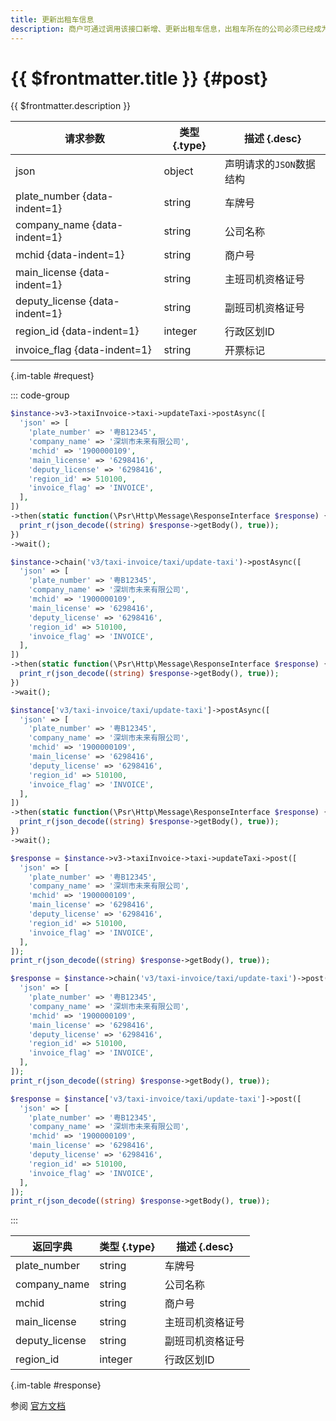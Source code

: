 ```yaml
---
title: 更新出租车信息
description: 商户可通过调用该接口新增、更新出租车信息，出租车所在的公司必须已经成为服务商的特约商户，否则新增失败
---
```


# {{ $frontmatter.title }} {#post}

{{ $frontmatter.description }}

| 请求参数 | 类型 {.type} | 描述 {.desc}
| --- | --- | ---
| json | object | 声明请求的`JSON`数据结构
| plate_number {data-indent=1} | string | 车牌号
| company_name {data-indent=1} | string | 公司名称
| mchid {data-indent=1} | string | 商户号
| main_license {data-indent=1} | string | 主班司机资格证号
| deputy_license {data-indent=1} | string | 副班司机资格证号
| region_id {data-indent=1} | integer | 行政区划ID
| invoice_flag {data-indent=1} | string | 开票标记

{.im-table #request}

::: code-group

```php [异步纯链式]
$instance->v3->taxiInvoice->taxi->updateTaxi->postAsync([
  'json' => [
    'plate_number' => '粤B12345',
    'company_name' => '深圳市未来有限公司',
    'mchid' => '1900000109',
    'main_license' => '6298416',
    'deputy_license' => '6298416',
    'region_id' => 510100,
    'invoice_flag' => 'INVOICE',
  ],
])
->then(static function(\Psr\Http\Message\ResponseInterface $response) {
  print_r(json_decode((string) $response->getBody(), true));
})
->wait();
```

```php [异步声明式]
$instance->chain('v3/taxi-invoice/taxi/update-taxi')->postAsync([
  'json' => [
    'plate_number' => '粤B12345',
    'company_name' => '深圳市未来有限公司',
    'mchid' => '1900000109',
    'main_license' => '6298416',
    'deputy_license' => '6298416',
    'region_id' => 510100,
    'invoice_flag' => 'INVOICE',
  ],
])
->then(static function(\Psr\Http\Message\ResponseInterface $response) {
  print_r(json_decode((string) $response->getBody(), true));
})
->wait();
```

```php [异步属性式]
$instance['v3/taxi-invoice/taxi/update-taxi']->postAsync([
  'json' => [
    'plate_number' => '粤B12345',
    'company_name' => '深圳市未来有限公司',
    'mchid' => '1900000109',
    'main_license' => '6298416',
    'deputy_license' => '6298416',
    'region_id' => 510100,
    'invoice_flag' => 'INVOICE',
  ],
])
->then(static function(\Psr\Http\Message\ResponseInterface $response) {
  print_r(json_decode((string) $response->getBody(), true));
})
->wait();
```

```php [同步纯链式]
$response = $instance->v3->taxiInvoice->taxi->updateTaxi->post([
  'json' => [
    'plate_number' => '粤B12345',
    'company_name' => '深圳市未来有限公司',
    'mchid' => '1900000109',
    'main_license' => '6298416',
    'deputy_license' => '6298416',
    'region_id' => 510100,
    'invoice_flag' => 'INVOICE',
  ],
]);
print_r(json_decode((string) $response->getBody(), true));
```

```php [同步声明式]
$response = $instance->chain('v3/taxi-invoice/taxi/update-taxi')->post([
  'json' => [
    'plate_number' => '粤B12345',
    'company_name' => '深圳市未来有限公司',
    'mchid' => '1900000109',
    'main_license' => '6298416',
    'deputy_license' => '6298416',
    'region_id' => 510100,
    'invoice_flag' => 'INVOICE',
  ],
]);
print_r(json_decode((string) $response->getBody(), true));
```

```php [同步属性式]
$response = $instance['v3/taxi-invoice/taxi/update-taxi']->post([
  'json' => [
    'plate_number' => '粤B12345',
    'company_name' => '深圳市未来有限公司',
    'mchid' => '1900000109',
    'main_license' => '6298416',
    'deputy_license' => '6298416',
    'region_id' => 510100,
    'invoice_flag' => 'INVOICE',
  ],
]);
print_r(json_decode((string) $response->getBody(), true));
```

:::

| 返回字典 | 类型 {.type} | 描述 {.desc}
| --- | --- | ---
| plate_number | string | 车牌号
| company_name | string | 公司名称
| mchid | string | 商户号
| main_license | string | 主班司机资格证号
| deputy_license | string | 副班司机资格证号
| region_id | integer | 行政区划ID

{.im-table #response}

参阅 [官方文档](https://pay.weixin.qq.com/docs/partner/apis/taxi-fapiao/taxi/update-taxi.html)
